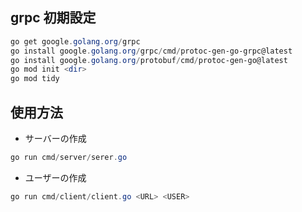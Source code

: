 ## grpc 初期設定

```powershell
go get google.golang.org/grpc
go install google.golang.org/grpc/cmd/protoc-gen-go-grpc@latest
go install google.golang.org/protobuf/cmd/protoc-gen-go@latest
go mod init <dir>
go mod tidy
```

## 使用方法

- サーバーの作成

```powershell
go run cmd/server/serer.go
```

- ユーザーの作成

```powershell
go run cmd/client/client.go <URL> <USER>
```
